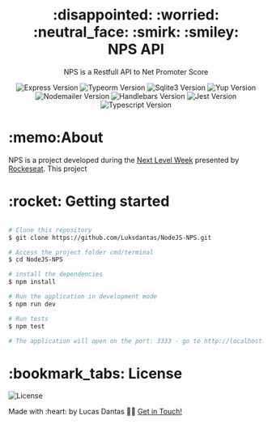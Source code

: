 

    
<h1 align="center">
:disappointed:  
:worried: 
:neutral_face:
:smirk:
:smiley: <br/>
NPS API
</h1>
<p align="center">NPS is a Restfull API to Net Promoter Score</p>

<p align="center">
 <img  src="https://img.shields.io/github/package-json/dependency-version/LuksDantas/NodeJS-NPS/express" alt="Express Version">
 <img  src="https://img.shields.io/github/package-json/dependency-version/LuksDantas/NodeJS-NPS/typeorm" alt="Typeorm Version">
 <img  src="https://img.shields.io/github/package-json/dependency-version/LuksDantas/NodeJS-NPS/sqlite3" alt="Sqlite3 Version">
 <img  src="https://img.shields.io/github/package-json/dependency-version/Luksdantas/NodeJS-NPS/yup" alt="Yup Version">
 <img  src="https://img.shields.io/github/package-json/dependency-version/Luksdantas/NodeJS-NPS/nodemailer" alt="Nodemailer Version">
 <img  src="https://img.shields.io/github/package-json/dependency-version/Luksdantas/NodeJS-NPS/handlebars" alt="Handlebars Version">
 <img  src="https://img.shields.io/github/package-json/dependency-version/LuksDantas/NodeJS-NPS/dev/jest" alt="Jest Version">
 <img  src="https://img.shields.io/github/package-json/dependency-version/LuksDantas/NodeJS-NPS/dev/typescript" alt="Typescript Version">
</p>

<h1>:memo:About</h1>
<p>NPS is a project developed during the <a href="https://nextlevelweek.com/">Next Level Week</a> presented by <a href="https://www.linkedin.com/school/rocketseat/">Rockeseat</a>.
 This project </p>

<h1>:rocket: Getting started</h1>

```bash

# Clone this repository
$ git clone https://github.com/Luksdantas/NodeJS-NPS.git

# Access the project folder cmd/terminal
$ cd NodeJS-NPS

# install the dependencies
$ npm install

# Run the application in development mode
$ npm run dev

# Run tests
$ npm test

# The application will open on the port: 3333 - go to http://localhost:3333

```

<h1>:bookmark_tabs: License</h1>
 <img  src="https://img.shields.io/github/license/Luksdantas/NodeJS-NPS" alt="License">
 
 <p>Made with :heart: by Lucas Dantas 👋🏽 <a href="https://www.linkedin.com/in/luksdantas/">Get in Touch!</a></p>
